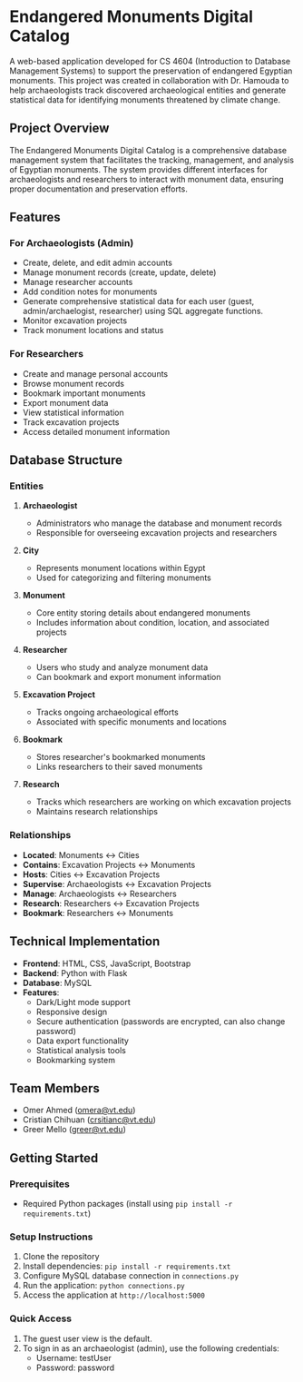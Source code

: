 # Endangered Monuments Digital Catalog

A web-based application developed for CS 4604 (Introduction to Database Management Systems) to support the preservation of endangered Egyptian monuments. This project was created in collaboration with Dr. Hamouda to help archaeologists track discovered archaeological entities and generate statistical data for identifying monuments threatened by climate change.

## Project Overview

The Endangered Monuments Digital Catalog is a comprehensive database management system that facilitates the tracking, management, and analysis of Egyptian monuments. The system provides different interfaces for archaeologists and researchers to interact with monument data, ensuring proper documentation and preservation efforts.

## Features

### For Archaeologists (Admin)
- Create, delete, and edit admin accounts
- Manage monument records (create, update, delete)
- Manage researcher accounts
- Add condition notes for monuments
- Generate comprehensive statistical data for each user (guest, admin/archaelogist, researcher) using SQL aggregate functions.
- Monitor excavation projects
- Track monument locations and status

### For Researchers
- Create and manage personal accounts
- Browse monument records
- Bookmark important monuments
- Export monument data
- View statistical information
- Track excavation projects
- Access detailed monument information

## Database Structure

### Entities
1. **Archaeologist**
   - Administrators who manage the database and monument records
   - Responsible for overseeing excavation projects and researchers

2. **City**
   - Represents monument locations within Egypt
   - Used for categorizing and filtering monuments

3. **Monument**
   - Core entity storing details about endangered monuments
   - Includes information about condition, location, and associated projects

4. **Researcher**
   - Users who study and analyze monument data
   - Can bookmark and export monument information

5. **Excavation Project**
   - Tracks ongoing archaeological efforts
   - Associated with specific monuments and locations

6. **Bookmark**
   - Stores researcher's bookmarked monuments
   - Links researchers to their saved monuments

7. **Research**
   - Tracks which researchers are working on which excavation projects
   - Maintains research relationships

### Relationships
- **Located**: Monuments ↔ Cities
- **Contains**: Excavation Projects ↔ Monuments
- **Hosts**: Cities ↔ Excavation Projects
- **Supervise**: Archaeologists ↔ Excavation Projects
- **Manage**: Archaeologists ↔ Researchers
- **Research**: Researchers ↔ Excavation Projects
- **Bookmark**: Researchers ↔ Monuments

## Technical Implementation

- **Frontend**: HTML, CSS, JavaScript, Bootstrap
- **Backend**: Python with Flask
- **Database**: MySQL
- **Features**:
  - Dark/Light mode support
  - Responsive design
  - Secure authentication (passwords are encrypted, can also change password)
  - Data export functionality
  - Statistical analysis tools
  - Bookmarking system

## Team Members
- Omer Ahmed (omera@vt.edu)
- Cristian Chihuan (crsitianc@vt.edu)
- Greer Mello (greer@vt.edu)

## Getting Started

### Prerequisites
- Required Python packages (install using `pip install -r requirements.txt`)

### Setup Instructions
1. Clone the repository
2. Install dependencies: `pip install -r requirements.txt`
3. Configure MySQL database connection in `connections.py`
4. Run the application: `python connections.py`
5. Access the application at `http://localhost:5000`

### Quick Access
1. The guest user view is the default.
2. To sign in as an archaeologist (admin), use the following credentials:
   - Username: testUser
   - Password: password
